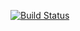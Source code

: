 [![Build Status](https://travis-ci.org/Ohlasy/analytics.svg?branch=master)](https://travis-ci.org/Ohlasy/analytics)
